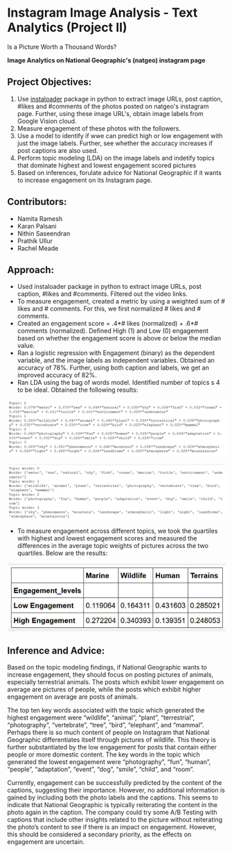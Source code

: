 # Instagram Image Analysis - Text Analytics (Project II)

Is a Picture Worth a Thousand Words?

**Image Analytics on National Geographic's (natgeo) instagram page**

## Project Objectives:

1. Use [instaloader](https://instaloader.github.io/index.html) package in python to extract image URLs, post caption, #likes and #comments of the photos posted on natgeo's instagram page. Further, using these image URL's, obtain image labels from Google Vision cloud.
2. Measure engagement of these photos with the followers.
3. Use a model to identify if wwe can predict high or low engagement with just the image labels. Further, see whether the accuracy increases if post captions are also used.
4. Perform topic modeling (LDA) on the image labels and indetify topics that dominate highest and lowest engagement scored pictures
5. Based on inferences, forulate advice for National Geographic if it wants to increase engagement on its Instagram page.

## Contributors:

* Namita Ramesh 
* Karan Palsani 
* Nithin Saseendran 
* Prathik Ullur 
* Rachel Meade

## Approach:

* Used instaloader package in python to extract image URLs, post caption, #likes and #comments. Filtered out the video links.
* To measure engagement, created a metric by using a weighted sum of # likes and # comments. For this, we first normalized # likes and # comments.
* Created an engagement score = .4*# likes (normalized) + .6*# comments (normalized). Defined High (1) and Low (0) engagement based on whether the engagement score is above or below the median value.
* Ran a logistic regression with Engagement (binary) as the dependent variable, and the image labels as independent variables. Obtained an accuracy of 78%. Further, using both caption and labels, we get an improved accuracy of 82%.
* Ran LDA using the bag of words model. Identified number of topics s 4 to be ideal. Obtained the following results:

![alt text](https://github.com/snithin13/Instagram-Image-Analysis/blob/master/Images/insta_lda.JPG)

![alt text](https://github.com/snithin13/Instagram-Image-Analysis/blob/master/Images/insta_top10_lda.JPG "Top-10 words loaded for each topic")

* To measure engagement across different topics, we took the quartiles with highest and lowest engagement scores and measured the differences in the average topic weights of pictures across the two quartiles. Below are the results:

![alt text](https://github.com/snithin13/Instagram-Image-Analysis/blob/master/Images/insta_lda_engagement.JPG)

## Inference and Advice:

Based on the topic modeling findings, if National Geographic wants to increase engagement, they should focus on posting pictures of animals, especially terrestrial animals. The posts which exhibit lower engagement on average are pictures of people, while the posts which exhibit higher engagement on average are posts of animals.

The top ten key words associated with the topic which generated the highest engagement were “wildlife”, “animal”, “plant”, “terrestrial”, “photography”, “vertebrate”, “tree”, “bird”, “elephant”, and “mammal”. Perhaps there is so much content of people on Instagram that National Geographic differentiates itself through pictures of wildlife. This theory is further substantiated by the low engagement for posts that contain either people or more domestic content. The key words in the topic which generated the lowest engagement were “photography”, “fun”, “human”, “people”, “adaptation”, “event”, “dog”, “smile”, “child”, and “room”.

Currently, engagement can be successfully predicted by the content of the captions, suggesting their importance. However, no additional information is gained by including both the photo labels and the captions. This seems to indicate that National Geographic is typically reiterating the content in the photo again in the caption. The company could try some A/B Testing with captions that include other insights related to the picture without reiterating the photo’s content to see if there is an impact on engagement. However, this should be considered a secondary priority, as the effects on engagement are uncertain.
